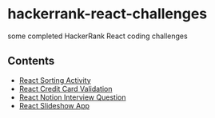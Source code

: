 # hackerrank-react-challenges
some completed HackerRank React coding challenges

## Contents

- [React Sorting Activity](./react-activity-sorting)
- [React Credit Card Validation](./react-credit-card-validation)
- [React Notion Interview Question](./react-notion-interview)
- [React Slideshow App](./react-slideshow-app)
